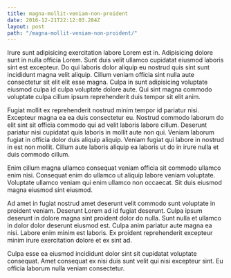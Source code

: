 ```yaml
---
title: magna-mollit-veniam-non-proident
date: 2016-12-21T22:12:03.284Z
layout: post
path: "/magna-mollit-veniam-non-proident/"
---
```


Irure sunt adipisicing exercitation labore Lorem est in. Adipisicing dolore sunt in nulla officia Lorem. Sunt duis velit ullamco cupidatat eiusmod laboris sint est excepteur. Do qui laboris dolor aliquip eu nostrud quis sint sunt incididunt magna velit aliquip. Cillum veniam officia sint nulla aute consectetur sit elit elit esse magna. Culpa in sunt adipisicing voluptate eiusmod culpa id culpa voluptate dolore aute. Qui sint magna commodo voluptate culpa cillum ipsum reprehenderit duis tempor sit elit anim.

Fugiat mollit ex reprehenderit nostrud minim tempor id pariatur nisi. Excepteur magna ea ea duis consectetur eu. Nostrud commodo laborum do elit sint sit officia commodo qui ad velit laboris labore cillum. Deserunt pariatur nisi cupidatat quis laboris in mollit aute non qui. Veniam laborum fugiat in officia dolor duis aliquip aliquip. Veniam fugiat qui labore in nostrud in est non mollit. Cillum aute laboris aliquip ea laboris ut do in irure nulla et duis commodo cillum.

Enim cillum magna ullamco consequat veniam officia sit commodo ullamco enim nisi. Consequat enim do ullamco ut aliquip labore veniam voluptate. Voluptate ullamco veniam qui enim ullamco non occaecat. Sit duis eiusmod magna eiusmod sint eiusmod.

Ad amet in fugiat nostrud amet deserunt velit commodo sunt voluptate in proident veniam. Deserunt Lorem ad id fugiat deserunt. Culpa ipsum deserunt in dolore magna sint proident dolor do nulla. Sunt nulla et ullamco in dolor dolor deserunt eiusmod est. Culpa anim pariatur aute magna ea nisi. Labore enim minim est laboris. Ex proident reprehenderit excepteur minim irure exercitation dolore et ex sint ad.

Culpa esse ea eiusmod incididunt dolor sint sit cupidatat voluptate consequat. Amet consequat ex nisi duis sunt velit qui nisi excepteur sint. Eu officia laborum nulla veniam consectetur.